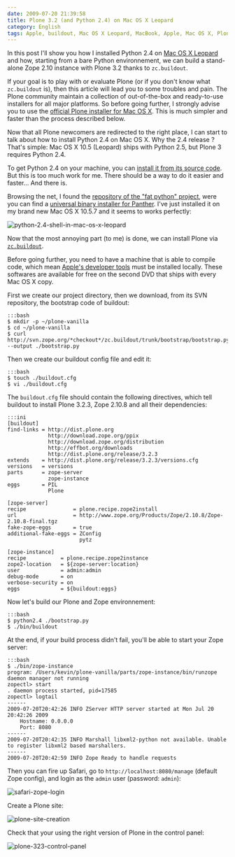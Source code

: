 ```yaml
---
date: 2009-07-20 21:39:58
title: Plone 3.2 (and Python 2.4) on Mac OS X Leopard
category: English
tags: Apple, buildout, Mac OS X Leopard, MacBook, Apple, Mac OS X, Plone, Python, zope
---
```


In this post I'll show you how I installed Python 2.4 on [Mac OS X Leopard](http://amzn.com/B000FK88JK/?tag=kevideld-20) and how, starting from a bare Python environnement, we can build a stand-alone Zope 2.10 instance with Plone 3.2 thanks to `zc.buildout`.



If your goal is to play with or evaluate Plone (or if you don't know what `zc.buildout` is), then this article will lead you to some troubles and pain. The Plone community maintain a collection of out-of-the-box and ready-to-use installers for all major platforms. So before going further, I strongly advise you to use the [official Plone installer for Mac OS X](http://plone.org/products/plone). This is much simpler and faster than the process described below.

Now that all Plone newcomers are redirected to the right place, I can start to talk about how to install Python 2.4 on Mac OS X. Why the 2.4 release ? That's simple: Mac OS X 10.5 (Leopard) ships with Python 2.5, but Plone 3 requires Python 2.4.

To get Python 2.4 on your machine, you can [install it from its source code](http://kb.ucla.edu/articles/installing-plone-v32-on-mac-os-x-105). But this is too much work for me. There should be a way to do it easier and faster... And there is.

Browsing the net, I found the [repository of the "fat python" project](http://pythonmac.org/packages/py24-fat/), were you can find a [universal binary installer for Panther](http://pythonmac.org/packages/py24-fat/dmg/python-2.4.4-macosx2006-10-18.dmg). I've just installed it on my brand new Mac OS X 10.5.7 and it seems to works perfectly:

![python-2.4-shell-in-mac-os-x-leopard](/uploads/2009/python-2.4-shell-in-mac-os-x-leopard.png)

Now that the most annoying part (to me) is done, we can install Plone via [`zc.buildout`](http://pypi.python.org/pypi/zc.buildout).

Before going further, you need to have a machine that is able to compile code, which mean [Apple's developer tools](http://developer.apple.com/technology/tools.html) must be installed locally. These softwares are available for free on the second DVD that ships with every Mac OS X copy.

First we create our project directory, then we download, from its SVN repository, the bootstrap code of buildout:

    :::bash
    $ mkdir -p ~/plone-vanilla
    $ cd ~/plone-vanilla
    $ curl http://svn.zope.org/*checkout*/zc.buildout/trunk/bootstrap/bootstrap.py --output ./bootstrap.py

Then we create our buildout config file and edit it:

    :::bash
    $ touch ./buildout.cfg
    $ vi ./buildout.cfg

The `buildout.cfg` file should contain the following directives, which tell buildout to install Plone 3.2.3, Zope 2.10.8 and all their dependencies:

    :::ini
    [buildout]
    find-links = http://dist.plone.org
                 http://download.zope.org/ppix
                 http://download.zope.org/distribution
                 http://effbot.org/downloads
                 http://dist.plone.org/release/3.2.3
    extends    = http://dist.plone.org/release/3.2.3/versions.cfg
    versions   = versions
    parts      = zope-server
                 zope-instance
    eggs       = PIL
                 Plone

    [zope-server]
    recipe               = plone.recipe.zope2install
    url                  = http://www.zope.org/Products/Zope/2.10.8/Zope-2.10.8-final.tgz
    fake-zope-eggs       = true
    additional-fake-eggs = ZConfig
                           pytz

    [zope-instance]
    recipe           = plone.recipe.zope2instance
    zope2-location   = ${zope-server:location}
    user             = admin:admin
    debug-mode       = on
    verbose-security = on
    eggs             = ${buildout:eggs}

Now let's build our Plone and Zope environnement:

    :::bash
    $ python2.4 ./bootstrap.py
    $ ./bin/buildout

At the end, if your build process didn't fail, you'll be able to start your Zope server:

    :::bash
    $ ./bin/zope-instance
    program: /Users/kevin/plone-vanilla/parts/zope-instance/bin/runzope
    daemon manager not running
    zopectl> start
    . daemon process started, pid=17585
    zopectl> logtail
    ------
    2009-07-20T20:42:26 INFO ZServer HTTP server started at Mon Jul 20 20:42:26 2009
    	Hostname: 0.0.0.0
    	Port: 8080
    ------
    2009-07-20T20:42:35 INFO Marshall libxml2-python not available. Unable to register libxml2 based marshallers.
    ------
    2009-07-20T20:42:59 INFO Zope Ready to handle requests

Then you can fire up Safari, go to `http://localhost:8080/manage` (default Zope config), and login as the `admin` user (password: `admin`):

![safari-zope-login](/uploads/2009/safari-zope-login.png)

Create a Plone site:

![plone-site-creation](/uploads/2009/plone-site-creation.png)

Check that your using the right version of Plone in the control panel:

![plone-323-control-panel](/uploads/2009/plone-323-control-panel.png)


